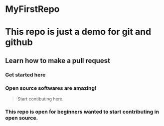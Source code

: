 # MyFirstRepo


# This repo is just a demo for git and github

## Learn how to make a pull request

### Get started here


### Open source softwares are amazing!

> Start contibuting here.

### This repo is open for beginners wanted to start contributing in open source.
